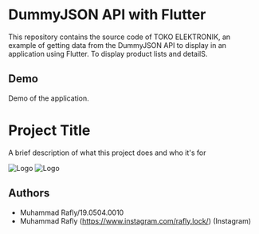 # DummyJSON API with Flutter

This repository contains the source code of TOKO ELEKTRONIK, an example of getting data from the DummyJSON API to display in an application using Flutter. To display product lists and detailS.


## Demo

Demo of the application.



# Project Title

A brief description of what this project does and who it's for


![Logo](https://github.com/raflylock/Rafly-Store-/blob/b7d63c1e8c82a70b0b41975b1b8a084b40d077b7/1.jpg)
![Logo](https://github.com/raflylock/Rafly-Store-/blob/f1beb460be740313e60d26a711836b45c5892689/2.jpg)



## Authors

- Muhammad Rafly/19.0504.0010
- Muhammad Rafly (https://www.instagram.com/rafly.lock/) (Instagram) 
